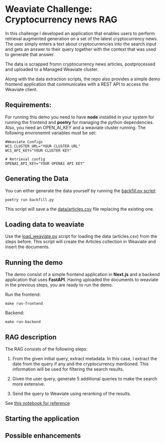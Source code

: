 # Weaviate Challenge: Cryptocurrency news RAG

In this challenge I developed an application that enables users to perform retrieval augmented generation on a set of the latest cryptocurrency news. The user simply enters a text about cryptocurrencies into the search input and gets an answer to their query together with the context that was used to generate that answer.

The data is scrapped fromn cryptocurrency news articles, postprocessed  and uploaded to a Managed Weaviate cluster. 

Along with the data extraction scripts, the repo also provides a simple demo frontend application that communicates with a REST API to access the Weaviate client.

## Requirements:

For running this demo you need to have **node** installed in your system for running the frontend and **poetry** for managing the python dependencies. Also, you need an OPEN_AI_KEY and a weaviate cluster running. The following environemnt variables must be set:


```
#Weaviate Configs
WCS_CLUSTER_URL="YOUR CLUSTER URL"
WCS_API_KEY="YOUR CLUSTER KEY"

# Retrieval config
OPENAI_API_KEY="YOUR OPENAI API KEY"
```

## Generating the Data

You can either generate the data yourself by running the [backfill.py script](/backfill.py):

```
poetry run backfill.py
```

This script will save a the [data/articles.csv](/data/articles.csv) file replacing the existing one.

## Loading data to weaviate

Use the [load_weaviate.py](/load_weaviate.py) script for loading the data (articles.csv) from the steps before.
This script will create the Articles collection in Weaviate and insert the documents.

## Running the demo

The demo consist of a simple frontend application in **Next.js** and a backend application that uses **FastAPI**. 
Having uploaded the documents to weaviate in the previous steps, you are ready to run the demo.

Run the frontend:

```
make run-frontend
```

Backend:

```
make run-backend
```

## RAG description

The RAG consists of the following steps:

1. From the given initial query, extract metadata. In this case, I extract the date from the query if any and the cryptocurrency mentioned. This information will be used for filtering the search results.

2. Given the user query, generate 5 additional queries to make the search more extensive.

3. Send the query to Weaviate using reranking of the results.

See [this notebook for reference](/notebooks/rag.ipynb)

## Starting the application

## Possible enhancements



